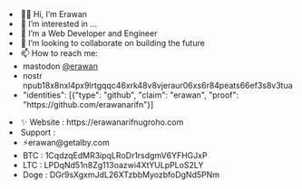 <li>👋🏼 Hi, I’m Erawan</li>
<li>👀 I’m interested in ...</li>
  <li>🌱 I’m a Web Developer and Engineer</li>
  <li>💞️ I’m looking to collaborate on building the future</li>
  <li>📫 How to reach me:
    <ul>
      <li>mastodon <a rel="me" href="https://mstdn.id/@erawan">@erawan</a></l>
      <li>nostr npub18x8nxl4px9lrtgqqc46xrk48v8vjeraur06xs6r84peats66ef3s8v3tua</li>
      <li>"identities": [{"type": "github", "claim": "erawan", "proof": "https://github.com/erawanarifn"}]</li>
    </ul>
  </li>
  <li>✨ Website : https://erawanarifnugroho.com</li>
  <li>Support : 
    <ul>
      <li>⚡️erawan@getalby.com</li>
      <li>BTC : 1CqdzqEdMR3ipqLRoDr1rsdgmV6YFHGJxP</li>
      <li>LTC : LPDqNd51n8Zg113oazwi4XtYULpPLoS2LY</li>
      <li>Doge : DGr9sXgxmJdL26XTzbbMyozbfoDgNd5PNm</li>
    </ul>


